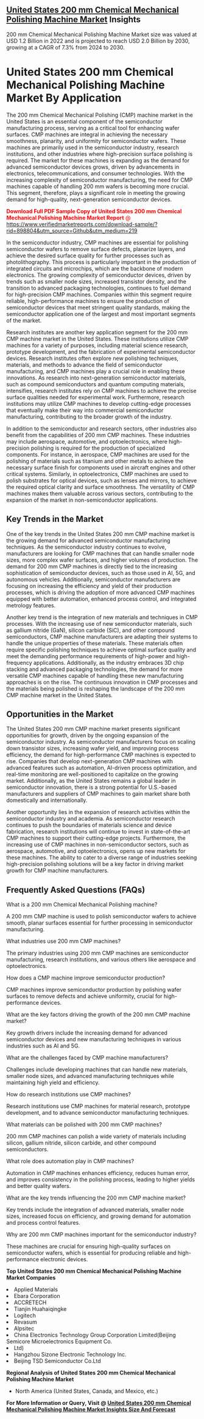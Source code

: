 <h2><a href="https://www.verifiedmarketreports.com/download-sample/?rid=898804&amp;utm_source=Github&amp;utm_medium=219" target="_blank">United States 200 mm Chemical Mechanical Polishing Machine Market</a> Insights</h2><p>200 mm Chemical Mechanical Polishing Machine Market size was valued at USD 1.2 Billion in 2022 and is projected to reach USD 2.0 Billion by 2030, growing at a CAGR of 7.3% from 2024 to 2030.</p><p><h1>United States 200 mm Chemical Mechanical Polishing Machine Market By Application</h1> <p>The 200 mm Chemical Mechanical Polishing (CMP) machine market in the United States is an essential component of the semiconductor manufacturing process, serving as a critical tool for enhancing wafer surfaces. CMP machines are integral in achieving the necessary smoothness, planarity, and uniformity for semiconductor wafers. These machines are primarily used in the semiconductor industry, research institutions, and other industries where high-precision surface polishing is required. The market for these machines is expanding as the demand for advanced semiconductor devices grows, driven by advancements in electronics, telecommunications, and consumer technologies. With the increasing complexity of semiconductor manufacturing, the need for CMP machines capable of handling 200 mm wafers is becoming more crucial. This segment, therefore, plays a significant role in meeting the growing demand for high-quality, next-generation semiconductor devices. <p><span class=""><span style="color: #ff0000;"><strong>Download Full PDF Sample Copy of United States 200 mm Chemical Mechanical Polishing Machine Market Report</strong> @ </span><a href="https://www.verifiedmarketreports.com/download-sample/?rid=898804&amp;utm_source=Github&amp;utm_medium=219" target="_blank">https://www.verifiedmarketreports.com/download-sample/?rid=898804&amp;utm_source=Github&amp;utm_medium=219</a></span></p> <p>In the semiconductor industry, CMP machines are essential for polishing semiconductor wafers to remove surface defects, planarize layers, and achieve the desired surface quality for further processes such as photolithography. This process is particularly important in the production of integrated circuits and microchips, which are the backbone of modern electronics. The growing complexity of semiconductor devices, driven by trends such as smaller node sizes, increased transistor density, and the transition to advanced packaging technologies, continues to fuel demand for high-precision CMP machines. Companies within this segment require reliable, high-performance machines to ensure the production of semiconductor devices that meet stringent quality standards, making the semiconductor application one of the largest and most important segments of the market. <p>Research institutes are another key application segment for the 200 mm CMP machine market in the United States. These institutions utilize CMP machines for a variety of purposes, including material science research, prototype development, and the fabrication of experimental semiconductor devices. Research institutes often explore new polishing techniques, materials, and methods to advance the field of semiconductor manufacturing, and CMP machines play a crucial role in enabling these innovations. As research into next-generation semiconductor materials, such as compound semiconductors and quantum computing materials, intensifies, research institutes rely on CMP machines to achieve the precise surface qualities needed for experimental work. Furthermore, research institutions may utilize CMP machines to develop cutting-edge processes that eventually make their way into commercial semiconductor manufacturing, contributing to the broader growth of the industry. <p>In addition to the semiconductor and research sectors, other industries also benefit from the capabilities of 200 mm CMP machines. These industries may include aerospace, automotive, and optoelectronics, where high-precision polishing is required for the production of specialized components. For instance, in aerospace, CMP machines are used for the polishing of materials such as titanium and other metals to achieve the necessary surface finish for components used in aircraft engines and other critical systems. Similarly, in optoelectronics, CMP machines are used to polish substrates for optical devices, such as lenses and mirrors, to achieve the required optical clarity and surface smoothness. The versatility of CMP machines makes them valuable across various sectors, contributing to the expansion of the market in non-semiconductor applications. <h2>Key Trends in the Market</h2> <p>One of the key trends in the United States 200 mm CMP machine market is the growing demand for advanced semiconductor manufacturing techniques. As the semiconductor industry continues to evolve, manufacturers are looking for CMP machines that can handle smaller node sizes, more complex wafer surfaces, and higher volumes of production. The demand for 200 mm CMP machines is directly tied to the increasing sophistication of semiconductor devices, such as those used in AI, 5G, and autonomous vehicles. Additionally, semiconductor manufacturers are focusing on increasing the efficiency and yield of their production processes, which is driving the adoption of more advanced CMP machines equipped with better automation, enhanced process control, and integrated metrology features. <p>Another key trend is the integration of new materials and techniques in CMP processes. With the increasing use of new semiconductor materials, such as gallium nitride (GaN), silicon carbide (SiC), and other compound semiconductors, CMP machine manufacturers are adapting their systems to handle the unique properties of these materials. These materials often require specific polishing techniques to achieve optimal surface quality and meet the demanding performance requirements of high-power and high-frequency applications. Additionally, as the industry embraces 3D chip stacking and advanced packaging technologies, the demand for more versatile CMP machines capable of handling these new manufacturing approaches is on the rise. The continuous innovation in CMP processes and the materials being polished is reshaping the landscape of the 200 mm CMP machine market in the United States. <h2>Opportunities in the Market</h2> <p>The United States 200 mm CMP machine market presents significant opportunities for growth, driven by the ongoing expansion of the semiconductor industry. As semiconductor manufacturers focus on scaling down transistor sizes, increasing wafer yield, and improving process efficiency, the demand for high-performance CMP machines is expected to rise. Companies that develop next-generation CMP machines with advanced features such as automation, AI-driven process optimization, and real-time monitoring are well-positioned to capitalize on the growing market. Additionally, as the United States remains a global leader in semiconductor innovation, there is a strong potential for U.S.-based manufacturers and suppliers of CMP machines to gain market share both domestically and internationally. <p>Another opportunity lies in the expansion of research activities within the semiconductor industry and academia. As semiconductor research continues to push the boundaries of materials science and device fabrication, research institutions will continue to invest in state-of-the-art CMP machines to support their cutting-edge projects. Furthermore, the increasing use of CMP machines in non-semiconductor sectors, such as aerospace, automotive, and optoelectronics, opens up new markets for these machines. The ability to cater to a diverse range of industries seeking high-precision polishing solutions will be a key factor in driving market growth for CMP machine manufacturers. <h2>Frequently Asked Questions (FAQs)</h2> <p>What is a 200 mm Chemical Mechanical Polishing machine?</p> <p>A 200 mm CMP machine is used to polish semiconductor wafers to achieve smooth, planar surfaces essential for further processing in semiconductor manufacturing.</p> <p>What industries use 200 mm CMP machines?</p> <p>The primary industries using 200 mm CMP machines are semiconductor manufacturing, research institutions, and various others like aerospace and optoelectronics.</p> <p>How does a CMP machine improve semiconductor production?</p> <p>CMP machines improve semiconductor production by polishing wafer surfaces to remove defects and achieve uniformity, crucial for high-performance devices.</p> <p>What are the key factors driving the growth of the 200 mm CMP machine market?</p> <p>Key growth drivers include the increasing demand for advanced semiconductor devices and new manufacturing techniques in various industries such as AI and 5G.</p> <p>What are the challenges faced by CMP machine manufacturers?</p> <p>Challenges include developing machines that can handle new materials, smaller node sizes, and advanced manufacturing techniques while maintaining high yield and efficiency.</p> <p>How do research institutions use CMP machines?</p> <p>Research institutions use CMP machines for material research, prototype development, and to advance semiconductor manufacturing techniques.</p> <p>What materials can be polished with 200 mm CMP machines?</p> <p>200 mm CMP machines can polish a wide variety of materials including silicon, gallium nitride, silicon carbide, and other compound semiconductors.</p> <p>What role does automation play in CMP machines?</p> <p>Automation in CMP machines enhances efficiency, reduces human error, and improves consistency in the polishing process, leading to higher yields and better quality wafers.</p> <p>What are the key trends influencing the 200 mm CMP machine market?</p> <p>Key trends include the integration of advanced materials, smaller node sizes, increased focus on efficiency, and growing demand for automation and process control features.</p> <p>Why are 200 mm CMP machines important for the semiconductor industry?</p> <p>These machines are crucial for ensuring high-quality surfaces on semiconductor wafers, which is essential for producing reliable and high-performance electronic devices.</p> </p><p><strong>Top United States 200 mm Chemical Mechanical Polishing Machine Market Companies</strong></p><div data-test-id=""><p><li>Applied Materials</li><li> Ebara Corporation</li><li> ACCRETECH</li><li> Tianjin Huahaiqingke</li><li> Logitech</li><li> Revasum</li><li> Alpsitec</li><li> China Electronics Technology Group Corporation Limited(Beijing Semicore Microelectronics Equipment Co.</li><li> Ltd)</li><li> Hangzhou Sizone Electronic Technology Inc.</li><li> Beijing TSD Semiconductor Co.Ltd</li></p><div><strong>Regional Analysis of&nbsp;United States 200 mm Chemical Mechanical Polishing Machine Market</strong></div><ul><li dir="ltr"><p dir="ltr">North America&nbsp;(United States, Canada, and Mexico, etc.)</p></li></ul><p><strong>For More Information or Query, Visit @&nbsp;</strong><strong><a href="https://www.verifiedmarketreports.com/product/200-mm-chemical-mechanical-polishing-machine-market/?utm_source=Github&amp;utm_medium=219" target="_blank">United States 200 mm Chemical Mechanical Polishing Machine Market Insights Size And Forecast</a></strong></p></div>
